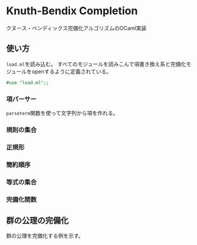 # Knuth-Bendix Completion

クヌース・ベンディックス完備化アルゴリズムのOCaml実装

## 使い方

`load.ml`を読み込む。
すべてのモジュールを読みこんで項書き換え系と完備化モジュールをopenするように定義されている。

```ml
#use "load.ml";;
```

### 項パーサー

`parseterm`関数を使って文字列から項を作れる。

### 規則の集合

### 正規形

### 簡約順序

### 等式の集合

### 完備化関数

## 群の公理の完備化

群の公理を完備化する例を示す。
